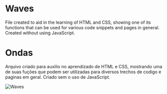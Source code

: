 # Waves
File created to aid in the learning of HTML and CSS, 
showing one of its functions that can be used for various code snippets and pages in general. 
Created without using JavaScript.

# Ondas
Arquivo criado para auxilio no aprendizado de HTML e CSS, 
mostrando uma de suas fuções que podem ser utilizadas para diversos trechos de codigo e paginas em geral. 
Criado sem o uso de JavaScript.


![Waves](https://user-images.githubusercontent.com/49847539/197528610-28fda773-1543-47d9-b5b7-479e887764e8.gif)
